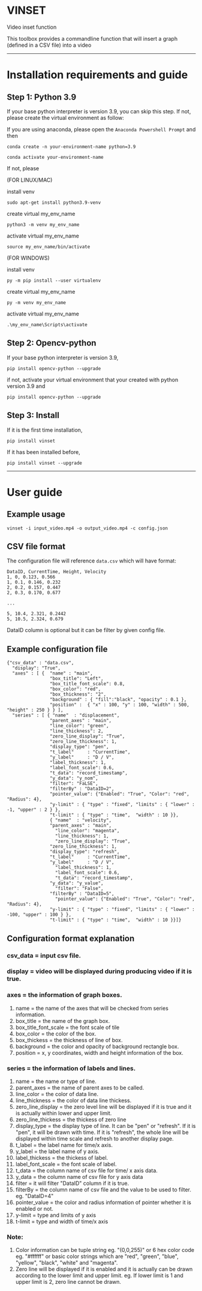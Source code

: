 # VINSET
Video inset function

This toolbox provides a commandline function that will insert a graph (defined in a CSV file) into a video 
________________________
# Installation requirements and guide
## Step 1: Python 3.9
If your base python interpreter is version 3.9, you can skip this step.
If not, please create the virtual environment as follow:

If you are using anaconda, please open the `Anaconda Powershell Prompt` and then
```
conda create -n your-environment-name python=3.9
```
```
conda activate your-environment-name
```
If not, please

(FOR LINUX/MAC)

install venv 
```
sudo apt-get install python3.9-venv
```
create virtual my_env_name
```
python3 -m venv my_env_name
```
activate virtual my_env_name
```
source my_env_name/bin/activate
```

(FOR WINDOWS)

install venv
```
py -m pip install --user virtualenv
```
create virtual my_env_name
```
py -m venv my_env_name
```
activate virtual my_env_name
```
.\my_env_name\Scripts\activate
```

## Step 2: Opencv-python
If your base python interpreter is version 3.9,
```
pip install opencv-python --upgrade
```
if not, activate your virtual environment that your created with python version 3.9 and
```
pip install opencv-python --upgrade
```
## Step 3: Install
If it is the first time installation,
```
pip install vinset
```
If it has been installed before,
```
pip install vinset --upgrade
```
_________________________________
# User guide
## Example usage

```
vinset -i input_video.mp4 -o output_video.mp4 -c config.json 
```
## CSV file format
The configuration file will reference ```data.csv``` which will have format:

```
DataID, CurrentTime, Height, Velocity
1, 0, 0.123, 0.566
1, 0.1, 0.146, 0.232
2, 0.2, 0.157, 0.447
2, 0.3, 0.170, 0.677

...

5, 10.4, 2.321, 0.2442
5, 10.5, 2.324, 0.679
```
DataID column is optional but it can be filter by given config file.


## Example configuration file

```
{"csv_data" : "data.csv",
  "display": "True",
  "axes" : [ {  "name" : "main",
                "box_title": "Left",
                "box_title_font_scale": 0.8,
                "box_color": "red",
                "box_thickness": "2",
                "background" : { "fill":"black", "opacity" : 0.1 },
                "position" :  { "x" : 100, "y" : 100, "width" : 500, "height" : 250 } } ],
  "series" : [ { "name"  : "displacement",
                "parent_axes" : "main",
                "line_color": "green",
                "line_thickness": 2,
                "zero_line_display": "True",
                "zero_line_thickness": 1,
                "display_type": "pen",
                "t_label"     : "CurrentTime",
                "y_label"     : "D / V",
                "label_thickness": 1,
                "label_font_scale": 0.6,
                "t_data": "record_timestamp",
                "y_data": "y_nom",
                "filter": "FaLSE",
                "filterBy" : "DataID=2",
                "pointer_value": {"Enabled": "True", "Color": "red", "Radius": 4},
                "y-limit" : { "type" : "fixed", "limits" : { "lower" : -1, "upper" : 2 } },
                "t-limit" : { "type" : "time",  "width" : 10 }},
                { "name"  : "velocity",
                "parent_axes" : "main",
                  "line_color": "magenta",
                  "line_thickness": 1,
                  "zero_line_display": "True",
                "zero_line_thickness": 1,
                "display_type": "refresh",
                "t_label"     : "CurrentTime",
                "y_label"     : "D / V",
                  "label_thickness": 1,
                  "label_font_scale": 0.6,
                  "t_data": "record_timestamp",
                "y_data": "y_value",
                  "filter": "False",
                "filterBy" : "DataID=5",
                  "pointer_value": {"Enabled": "True", "Color": "red", "Radius": 4},
                "y-limit" : { "type" : "fixed", "limits" : { "lower" : -100, "upper" : 100 } },
                "t-limit" : { "type" : "time",  "width" : 10 }}]}
```
## Configuration format explanation
### csv_data = input csv file.

### display = video will be displayed during producing video if it is true.

### axes = the information of graph boxes.

1.  name = the name of the axes that will be checked from series information.
2.  box_title = the name of the graph box.
3.  box_title_font_scale = the font scale of tile
4.  box_color = the color of the box.
5.  box_thickess = the thickness of line of box.
6.  background = the color and opacity of background rectangle box.
7.  position = x, y coordinates, width and height information of the box.

### series = the information of labels and lines.

1.  name = the name or type of line.
2.  parent_axes = the name of parent axes to be called.
3.  line_color = the color of data line.
4.  line_thickness = the color of data line thickess.
5.  zero_line_display = the zero level line will be displayed if it is true and it is actually within lower and upper limit.
6.  zero_line_thickess = the thickess of zero line
7.  display_type = the display type of line. It can be "pen" or "refresh". If it is "pen", it will be drawn with time. If it is "refresh", the whole line will be displayed within time scale and refresh to another display page.
8.  t_label = the label name for time/x axis.
9.  y_label = the label name of y axis.
10.  label_thickess = the thickess of label.
11.  label_font_scale = the font scale of label.
12.  t_data = the column name of csv file for time/ x axis data.
13.  y_data = the column name of csv file for y axis data
14.  filter = it will filter "DataID" column if it is true.
15.  filterBy = the column name of csv file and the value to be used to filter. eg. "DataID=4"
16.  pointer_value = the color and radius information of pointer whether it is enabled or not.
17.  y-limit = type and limits of y axis
18.  t-limit = type and width of time/x axis

### Note: 
1.  Color information can be tuple string eg. "(0,0,255)" or 6 hex color code eg. "#ffffff" or basic color strings which are "red", "green", "blue", "yellow", "black", "white" and "magenta".
2.  Zero line will be displayed if it is enabled and it is actually can be drawn according to the lower limit and upper limit. eg. If lower limit is 1 and upper limit is 2, zero line cannot be drawn.
